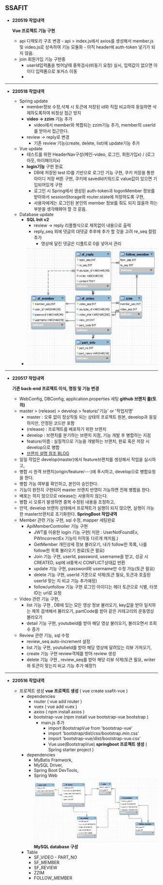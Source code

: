 ## SSAFIT


- **220519 작업내역**

  **Vue 프로젝트 기능 구현**
    -  api 디렉토리 구조 변경
      - api > index.js에서 axios를 생성해서 member.js 및 video.js로 상속하여 기능 모듈화
      - 아직 header에 auth-token 넣기가 되지 않음.
    - join 회원가입 기능 구현중
      - userId입력폼을 벗어날때 중복검사(비동기 요청) 실시, 입력값이 없으면 아이디 입력폼으로 포커스 이동
      - 

--------------

- **220518 작업내역**

  - Spring update
    - member정보 수정,삭제 시 토큰에 저장된 id와 직접 비교하여 동일하면 삭제하도록하여 비정상 접근 방지    
    - **video -> zzim** 기능 추가
      - video에서 member와 복합되는 zzim기능 추가, member의 userId를 받아서 접근한다.
    - review -> reply로 변경
      - 기존 review 기능(create, delete, list)에 update기능 추가  
  - Vue update
    - 테스트를 위한 HeaderNav구성(메인-video, 로그인, 회원가입x) / (로그아웃, 마이페이지x) 
    - **login기능** 구현 완료
      - DB에 저장된 test ID를 기반으로 로그인 기능 구현, 쿠키 저장을 통한 아이디 저장 버튼 구현, 쿠키에 savedId키워드로 value값이 있으면 기입되어있게 구현
      - 로그인 시 Spring에서 생성된 auth-token과 logonMember 정보를 받아와서 sessionStorage와 router.state에 저장하도록 구현,
      - 사용자에게는 로그인된 본인의 member 정보를 줘도 되지 않을까 하는 부분을 생각해봐야 할 것 같음.  
  - Database update
    - **SQL Init v2**
      - review -> reply 리플형식으로 제목없이 내용으로 출력
      - reply_seq 외에 댓글의 대댓글 추후에 추가 할 것을 고려 re_seq 칼럼 추가
        - 영상에 달린 댓글은 디폴트로 0을 넣어서 관리
    - ![SQL](./ssafit-mysql/sql_v2.JPG)

--------------

- **220517 작업내역**

  **기존 back-end 프로젝트 이식, 명칭 및 기능 변경**
    -  WebConfig, DBConfig, application.properties 세팅
  **github 브랜치 룰(토의)**
    - master > (release) > develop > feature/'기능' or '작업자명'
      - master : 오류 없이 정상작동 되는 상태의 프로젝트 원본, develop과 동일하지만, 안정된 코드만 포함
      - (release) : 프로젝트를 배포하기 위한 브랜치
      - develop : 브랜치를 분기하는 브랜치 지점, 기능 개발 후 병합하는 지점
      - feature/이름 : 실질적으로 기능을 개발하는 브랜치, 완료 혹은 저장 시 develop으로 병합
      - [브랜치 설명 참조 BLOG](https://gmlwjd9405.github.io/2018/05/11/types-of-git-branch.html)
    - 일일 작업은 develop(master)에서 feature브랜치를 생성해서 작업을 실시하고, 
    - 병합 시 원격 브랜치(origin/feature/---)에 푸시하고, develop으로 병합요청을 한다.
    - 병합 가능 여부를 확인하고, 본인이 승인한다.
    - 기능이 완전히 구현되어 master 브랜치 반영이 가능하면 전체 병합을 한다.
    - 배포는 하지 않으므로 release는 사용하지 않는다.
    - 병합 시 오류가 발생하면 중복 수정된 내용을 조정하고, 
    - 만약, develop 브랜치 상태에서 프로젝트가 실행이 되지 않으면, 실행이 가능한 master브랜치로 초기화한다.
  **SpringBoot 작업내역**
  - Member 관련 기능 구현, sql 수정, mapper 세팅완료
    - ApiMemberController 기능 구현
      - JWT를 이용한 login 기능 구현( 미완 : UserNotFoundEx, PWIncorrectEx 기능이 미작동 다르게 캐치됨.) 
      - GetMember 개인상세 정보 불러오기, 내가 follow한 목록, 나를 follow한 목록 불러오기 완료(토큰 필요)
      - Join 기능 구현, userId, password, username을 받고, 성공 시 CREATED, sql에 id중복시 CONFLICT상태값 반환 
      - update 기능 구현, password와 username만 수정 가능(토큰 필요)
      - delete 기능 구현, userId 기준으로 삭제(토큰 필요, 토큰과 호출된 userId 맞는 지 비교 기능 추가예정)
      - follow/unfollow 기능 구현 로그인 아이디는 헤더 토큰으로 식별, 타겟 ID는 url로 요청
  - Video 관련 기능 구현,
    - list 기능 구현 , DB에 있는 모든 영상 정보 불러오기, key값을 받아 일치하는 제목 검색해서 불러오기, partCode를 받아 같은 카테고리의 운동영상 불러오기
    - detail 기능 구현, youtubeId를 받아 해당 영상 불러오기, 불러오면서 조회수 증가
  - Review 관련 기능, sql 수정
    - review_seq auto-increment 설정
    - list 기능 구현, youtubeId를 받아 해당 영상에 달려있는 리뷰 가져오기,
    - create 기능 구현 review객체를 받아 review 생성
    - delete 기능 구현 , review_seq를 받아 해당 리뷰 삭제(토큰 필요, writer와 토큰이 맞는지 비교 기능 추가 예정?)

--------------

- **220516 작업내역**

  - 프로젝트 생성
    **vue 프로젝트 생성** ( vue create ssafit-vue )
    - dependencies
      - router ( vue add router )
      - vuex ( vue add vuex )
      - axios ( npm install axios )
      - bootstrap-vue (npm install vue bootstrap-vue bootstrap )
        - main.js 추가
          - import BootstrapVue from 'bootstrap-vue'
          - import 'bootstrap/dist/css/bootstrap.min.css'
          - import 'bootstrap-vue/dist/bootstrap-vue.css'
          - Vue.use(BootstrapVue)
    **springboot 프로젝트 생성** ( Spring starter project )
    - dependencies
      - MyBatis Framwork,
      - MySQL Driver,
      - Spring Boot DevTools,
      - Spring Web
      ![SQL](./ssafit-mysql/sql_v1.JPG)
    **MySQL database 구성** 
    - Table
      - SF_VIDEO - PART_NO
      - SF_MEMBER
      - SF_REVIEW
      - ZZIM
      - FOLLOW_MEMBER
